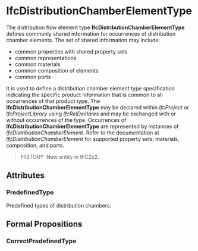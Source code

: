 # IfcDistributionChamberElementType

The distribution flow element type **IfcDistributionChamberElementType** defines commonly shared information for occurrences of distribution chamber elements. The set of shared information may include:

* common properties with shared property sets
* common representations
* common materials
* common composition of elements
* common ports

It is used to define a distribution chamber element type specification indicating the specific product information that is common to all occurrences of that product type. The **IfcDistributionChamberElementType** may be declared within _IfcProject_ or _IfcProjectLibrary_ using _IfcRelDeclares_ and may be exchanged with or without occurrences of the type. Occurrences of **IfcDistributionChamberElementType** are represented by instances of _IfcDistributionChamberElement_. Refer to the documentation at _IfcDistributionChamberElement_ for supported property sets, materials, composition, and ports.

> HISTORY&nbsp; New entity in IFC2x2.

## Attributes

### PredefinedType
Predefined types of distribution chambers.

## Formal Propositions

### CorrectPredefinedType

